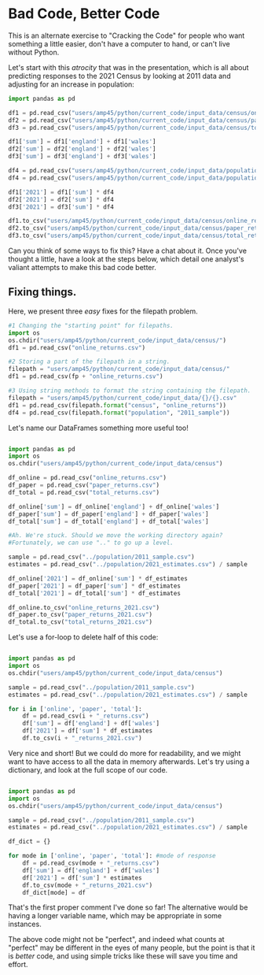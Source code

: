 # Bad Code, Better Code

This is an alternate exercise to "Cracking the Code" for people who want something a little easier, don't have a computer to hand, or can't live without Python.

Let's start with this *atrocity* that was in the presentation, which is all about predicting responses to the 2021 Census by looking at 2011 data and adjusting for an increase in population:
```python
import pandas as pd

df1 = pd.read_csv("users/amp45/python/current_code/input_data/census/online_returns.csv")
df2 = pd.read_csv("users/amp45/python/current_code/input_data/census/paper_returns.csv")
df3 = pd.read_csv("users/amp45/python/current_code/input_data/census/total_returns.csv")

df1['sum'] = df1['england'] + df1['wales']
df2['sum'] = df2['england'] + df2['wales']
df3['sum'] = df3['england'] + df3['wales']

df4 = pd.read_csv("users/amp45/python/current_code/input_data/population/2011_sample.csv")
df4 = pd.read_csv("users/amp45/python/current_code/input_data/population/2021_estimates.csv") / df4

df1['2021'] = df1['sum'] * df4
df2['2021'] = df2['sum'] * df4
df3['2021'] = df3['sum'] * df4

df1.to_csv("users/amp45/python/current_code/input_data/census/online_returns_2021.csv")
df2.to_csv("users/amp45/python/current_code/input_data/census/paper_returns_2021.csv")
df3.to_csv("users/amp45/python/current_code/input_data/census/total_returns_2021.csv")

```
Can you think of some ways to fix this? Have a chat about it. Once you've thought a little, have a look at the steps below, which detail one analyst's valiant attempts to make this bad code better.

## Fixing things.

Here, we present three *easy* fixes for the filepath problem.
```python
#1 Changing the "starting point" for filepaths.
import os
os.chdir("users/amp45/python/current_code/input_data/census/")
df1 = pd.read_csv("online_returns.csv")

#2 Storing a part of the filepath in a string.
filepath = "users/amp45/python/current_code/input_data/census/"
df1 = pd.read_csv(fp + "online_returns.csv")

#3 Using string methods to format the string containing the filepath.
filepath = "users/amp45/python/current_code/input_data/{}/{}.csv"
df1 = pd.read_csv(filepath.format("census", "online_returns"))
df4 = pd.read_csv(filepath.format("population", "2011_sample"))

```
Let's name our DataFrames something more useful too!
```python

import pandas as pd
import os
os.chdir("users/amp45/python/current_code/input_data/census")

df_online = pd.read_csv("online_returns.csv")
df_paper = pd.read_csv("paper_returns.csv")
df_total = pd.read_csv("total_returns.csv")

df_online['sum'] = df_online['england'] + df_online['wales']
df_paper['sum'] = df_paper['england'] + df_paper['wales']
df_total['sum'] = df_total['england'] + df_total['wales']

#Ah. We're stuck. Should we move the working directory again?
#Fortunately, we can use ".." to go up a level.

sample = pd.read_csv("../population/2011_sample.csv")
estimates = pd.read_csv("../population/2021_estimates.csv") / sample

df_online['2021'] = df_online['sum'] * df_estimates
df_paper['2021'] = df_paper['sum'] * df_estimates
df_total['2021'] = df_total['sum'] * df_estimates

df_online.to_csv("online_returns_2021.csv")
df_paper.to_csv("paper_returns_2021.csv")
df_total.to_csv("total_returns_2021.csv")

```
Let's use a for-loop to delete half of this code:
```python

import pandas as pd
import os
os.chdir("users/amp45/python/current_code/input_data/census")

sample = pd.read_csv("../population/2011_sample.csv")
estimates = pd.read_csv("../population/2021_estimates.csv") / sample

for i in ['online', 'paper', 'total']:
    df = pd.read_csv(i + "_returns.csv")
    df['sum'] = df['england'] + df['wales']
    df['2021'] = df['sum'] * df_estimates
    df.to_csv(i + "_returns_2021.csv")

```
Very nice and short! But we could do more for readability,
and we might want to have access to all the data in memory afterwards.
Let's try using a dictionary, and look at the full scope of our code.
```python

import pandas as pd
import os
os.chdir("users/amp45/python/current_code/input_data/census")

sample = pd.read_csv("../population/2011_sample.csv")
estimates = pd.read_csv("../population/2021_estimates.csv") / sample

df_dict = {}

for mode in ['online', 'paper', 'total']: #mode of response
    df = pd.read_csv(mode + "_returns.csv")
    df['sum'] = df['england'] + df['wales']
    df['2021'] = df['sum'] * estimates
    df.to_csv(mode + "_returns_2021.csv")
    df_dict[mode] = df

```
That's the first proper comment I've done so far! The alternative would be having a longer variable name, which may be appropriate in some instances.

The above code might not be "perfect", and indeed what counts at "perfect" may be different in the eyes of many people, but the point is that it is *better* code, and using simple tricks like these will save you time and effort.
